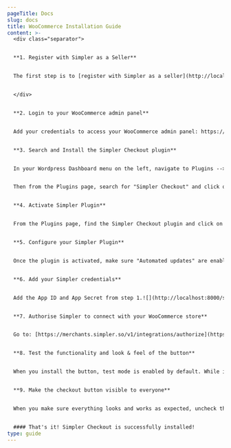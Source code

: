 ```yaml
---
pageTitle: Docs
slug: docs
title: WooCommerce Installation Guide
content: >-
  <div class="separator">


  **1. Register with Simpler as a Seller**


  The first step is to [register with Simpler as a seller](http://localhost:8000/get). Once you have a seller account, your account manager will then provide you with your <span class="important">*App ID*</span> & <span class="important">*App Secret*</span> which you will need for the WooCommerce plugin installation.


  </div>


  **2. Login to your WooCommerce admin panel**


  Add your credentials to access your WooCommerce admin panel: https://yourstore.com/wp-admin![](http://localhost:8000/static/Step2-b811700d2b9df93bafa1c796222f3c08.webp)


  **3. Search and Install the Simpler Checkout plugin**


  In your Wordpress Dashboard menu on the left, navigate to Plugins --> Add New![](http://localhost:8000/static/Step3-aa606d6f593626fe16a4dfbd91a95ab0.webp)


  Then from the Plugins page, search for "Simpler Checkout" and click on "Install Now".![](http://localhost:8000/static/Step3-5-fd8e39fee38ba223caeab2b60dd3bc96.webp)


  **4. Activate Simpler Plugin**


  From the Plugins page, find the Simpler Checkout plugin and click on "Activate". If it is already activated, skip to the next step.


  **5. Configure your Simpler Plugin**


  Once the plugin is activated, make sure "Automated updates" are enabled and then click on "Settings".![](http://localhost:8000/static/Step5-6880e76793cc3961745ab13e64fcc005.webp)


  **6. Add your Simpler credentials**


  Add the App ID and App Secret from step 1.![](http://localhost:8000/static/Step6-ae1cbde151b1fd665bd4ad2016a526d7.webp)


  **7. Authorise Simpler to connect with your WooCommerce store**


  Go to: [https://merchants.simpler.so/v1/integrations/authorize](https://merchants.simpler.so/v1/integrations/authorize/)/App ID?return_url=simpler.so adding your App ID from Step 1. Click on "Approve" to allow Simpler to connect to your store.![](http://localhost:8000/static/Step7-204c421e007cf7353482b6be25a490ca.webp)


  **8. Test the functionality and look & feel of the button**


  When you install the button, test mode is enabled by default. While in test mode, the Simpler Checkout button is only visible to you and not your customers. Feel free to navigate around your website and play with the button settings to find the variant that suits your website the most.


  **9. Make the checkout button visible to everyone**


  When you make sure everything looks and works as expected, uncheck the Test mode box, to make the Simpler Checkout button available for your customers.![](http://localhost:8000/static/Step9-afa9241bc0e237cd1134a17412397bd2.webp)


  #### That's it! Simpler Checkout is successfully installed!
type: guide
---
```

